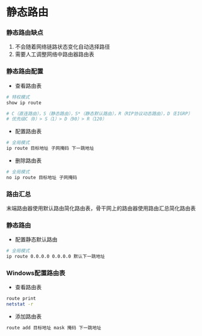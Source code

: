 # 静态路由


### 静态路由缺点

1. 不会随着网络链路状态变化自动选择路径
2. 需要人工调整网络中路由器路由表


### 静态路由配置

* 查看路由表

```sh
# 特权模式
show ip route

# C（直连路由），S（静态路由），S*（静态默认路由），R（RIP协议动态路由），D（EIGRP）
# 优先级C（0）> S（1）> D（90）> R（120）
```

* 配置路由表

```sh
# 全局模式
ip route 目标地址 子网掩码 下一跳地址
```

* 删除路由表

```sh
# 全局模式
no ip route 目标地址 子网掩码
```


### 路由汇总

末端路由器使用默认路由简化路由表，骨干网上的路由器使用路由汇总简化路由表


### 静态路由

* 配置静态默认路由

```sh
# 全局模式
ip route 0.0.0.0 0.0.0.0 默认下一跳地址
```


### Windows配置路由表

* 查看路由表

```sh
route print
netstat -r
```

* 添加路由表

```sh
route add 目标地址 mask 掩码 下一跳地址
```
